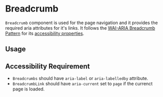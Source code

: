 # Breadcrumb

`Breadcrumb` component is used for the page navigation and it provides the
required aria attributes for it's links. It follows the
[WAI-ARIA Breadcrumb Pattern](https://www.w3.org/TR/wai-aria-practices-1.2/#breadcrumb)
for its
[accessibility properties](https://www.w3.org/TR/wai-aria-practices-1.2/#wai-aria-roles-states-and-properties-2).

<!-- INJECT_TOC -->

## Usage

<!-- IMPORT_EXAMPLE src/breadcrumbs/stories/__js/Breadcrumbs.component.jsx -->

<!-- CODESANDBOX
link_title: Breadcrumbs Basic - Open on Sandbox
js: src/breadcrumbs/stories/__js/Breadcrumbs.component.jsx
css: src/breadcrumbs/stories/Breadcrumbs.css
-->

## Accessibility Requirement

- `Breadcrumbs` should have `aria-label` or `aria-labelledby` attribute.
- `BreadcrumbLink` should have `aria-current` set to `page` if the currenct page
  is loaded.

<!-- INJECT_COMPOSITION src/breadcrumbs -->

<!-- INJECT_PROPS src/breadcrumbs -->

